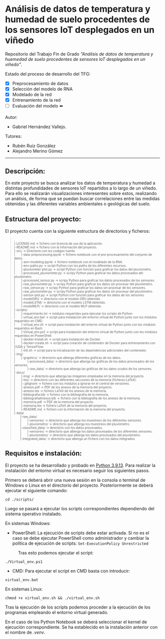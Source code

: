 # Análisis de datos de temperatura y humedad de suelo procedentes de los sensores IoT desplegados en un viñedo
Repositorio del Trabajo Fin de Grado _"Análisis de datos de temperatura y huemedad de suelo procedentes de sensores IoT desplegados en un viñedo"_.

Estado del proceso de desarrollo del TFG:
- [x] Preprocesamiento de datos 
- [x] Selección del modelo de RNA
- [x] Modelado de la red
- [x] Entrenamiento de la red 
- [ ] Evaluación del modelo :arrow_left:

Autor:
- Gabriel Hernández Vallejo.

Tutores:
- Rubén Ruiz González
- Alejandro Merino Gómez
---
## Descripción:
En este proyecto se busca analizar los datos de temperatura y humedad a distintas profundidades de sensores IoT repartidos a lo largo de un viñedo. Para ello se realizarán visualizaciones interesentes sobre estos, realizando un análisis, de forma que se puedan buscar correlaciones entre las medidas obtenidas y las diferentes variables ambientales o geológicas del suelo.

## Estructura del proyecto:
El proyecto cuenta con la siguiente estructura de directorios y ficheros:
<font size="1">
>.</br>
>|-LICENSE.md -> fichero con licencia de uso de la aplicación.</br>
>|-README.md -> fichero con la información del proyecto.</br>
>|-src/ -> Directorio con los codigos fuente</br>
>|&emsp;&emsp;|-data-preprocessing.ipynb -> fichero notebook con el pre-procesamiento del conjunto de datos.</br>
>|&emsp;&emsp;|-ann-modeling.ipynb -> fichero notebook con el modelado de la RNA.</br>
>|&emsp;&emsp;|-env-paths.py -> script Python con los _paths_ de los diferentes recursos.</br>
>|&emsp;&emsp;|-pluviometer-plot.py -> script Python con función para graficar los datos del pluviometro.</br>
>|&emsp;&emsp;|-processed_pluviometer.py -> scripy Python para graficar los datos procesados del pluviómetro.</br>
>|&emsp;&emsp;|-processed_sensor.py -> scripy Python para graficar los datos procesados de los sensores.</br>
>|&emsp;&emsp;|-raw_pluviometer.py -> scripy Python para graficar los datos sin procesar del pluviómetro.</br>
>|&emsp;&emsp;|-raw_sensor.py -> scripy Python para graficar los datos sin procesar de los sensores.</br>
>|&emsp;&emsp;|-raw_pluviometer.py -> scripy Python para graficar los datos sin procesar del pluviómetro.</br>
>|&emsp;&emsp;|-sensor-plot.py -> script Python con función para graficar los datos de los sensores.</br>
>|&emsp;&emsp;|-modelGRU -> directorio con el modelo GRU obtenido.</br>
>|&emsp;&emsp;|-modelLSTM/ -> directorio con el modelo LSTM obtenido.</br>
>|&emsp;&emsp;|-modelMLP/ -> directorio con el modelo MLP obtenido.</br>
>|-scripts/</br>
>|&emsp;&emsp;|-requeriments.txt -> módulos requeridos para ejecutar los scripts de Python</br>
>|&emsp;&emsp;|-virtual_env.bat -> script para instalación del entorno virtual de Python junto con los módulos requeridos en CMD. </br>
>|&emsp;&emsp;|-virtual_env.sh -> script para instalación del entorno virtual de Python junto con los módulos requeridos en Bash.</br>
>|&emsp;&emsp;|-Virtual_env.ps1 -> script para instalación del entorno virtual de Python junto con los módulos requeridos en PowerShell.</br>
>|&emsp;&emsp;|-docker-install.sh -> script para instalación de Docker.</br>
>|&emsp;&emsp;|-docker-create.sh -> script para creación de contenedor de Docker para entrenamiento con CUDA y TensorFlow.</br>
>|&emsp;&emsp;|-init.sh -> script para la inicialización de las dependencias adicionales del contenedor.</br>
>|-img/</br>
>|&emsp;&emsp;|-graphics/ -> directorio que alberga diferentes gráficas de los datos.</br>
>|&emsp;&emsp;&emsp;&emsp;|-processed_data/ -> directorio que alberga las gráficas de los datos procesados de los sensores.</br>
>|&emsp;&emsp;&emsp;&emsp;|-raw_data/ -> directorio que alberga las gráficas de los datos _crudos_ de los sensores.</br>
>|-docs/</br>
>|&emsp;&emsp;|-img/ -> directorio que alberga las imágenes empleadas en la memoria del proyecto.</br>
>|&emsp;&emsp;|-tex/ -> directorio con las diferentes secciones de la memoria (ficheros LaTeX).</br>
>|&emsp;&emsp;|-.gitignore -> fichero con los módulos a ignorar en el control de versiones. </br>
>|&emsp;&emsp;|-anexos.pdf -> PDF de los anexos de la memoria del proyecto.</br>
>|&emsp;&emsp;|-anexos.tex -> fichero LaTeX de los anexos de la memoria.</br>
>|&emsp;&emsp;|-bibliografia.bib -> fichero con la bibliografía de la memoria.</br>
>|&emsp;&emsp;|-bibliografiaAnexos.bib -> fichero con la bibliográfia de los anexos de la memoria.</br>
>|&emsp;&emsp;|-memoria.pdf -> PDF de la memoria del proyecto.</br>
>|&emsp;&emsp;|-memoria.tex -> fichero LaTeX de la memoria del proyecto.</br>
>|&emsp;&emsp;|-README.md -> fichero con la información de la memoria del proyecto.</br>
>|-data/</br>
>&emsp;&emsp;|-raw_data/</br>
>&emsp;&emsp;|&emsp;&emsp;|-sensores/ -> directorio que alberga los muestreos de los diferentes sensores.</br>
>&emsp;&emsp;|&emsp;&emsp;|-pluviometro/ -> directorio que alberga los muestreos del pluviómetro.</br>
>&emsp;&emsp;|-classified_data/ -> directorio con los datos procesados.</br>
>&emsp;&emsp;|&emsp;&emsp;|-sensores/ -> directorio que alberga los datos procesados de los diferentes sensores.</br>
>&emsp;&emsp;|&emsp;&emsp;|-pluviometro/ -> directorio que alberga los datos procesados del pluviómetro.</br>
>&emsp;&emsp;|-integrated_data/ -> directorio que alberga un fichero con los datos integrados</br>
</font>

## Requisitos e instalación:
El proyecto se ha desarrollado y probado en [Python 3.9.13](https://www.python.org/downloads/release/python-3913/).
Para realizar la instalación del entorno virtual es necesario seguir los siguientes pasos.

Primero se deberá abrir una nueva sesión en la consola o terminal de Windows o Linux en el directorio del proyecto.
Posteriormente se deberá ejecutar el siguiente comando:

```
cd ./scripts/
```

Luego se pasará a ejecutar los scripts correspondientes dependiendo del sistema operativo instalado.

En sistemas Windows:

- PowerShell: La ejecución de scripts debe estar activada. Si no es el caso se debe ejecutar PowerShell como administrador y cambiar la política de ejecución de scripts: `Set-ExecutionPolicy Unrestricted`

&emsp;&emsp;&emsp;Tras esto podemos ejecutar el script:

```
./Virtual_env.ps1
```
- CMD: Para ejecutar el script en CMD basta con introducir:

```
virtual_env.bat
```

En sistemas Linux:

```
chmod +x virtual_env.sh && ./virtual_env.sh
```

Tras la ejecución de los scripts podemos proceder a la ejecución de los programas empleando el entorno virtual generado.

En el caso de los Python Notebook se deberá seleccionar el kernel de ejecución correspondiente. Se ha establecido en la instalación anterior con el nombre de *.venv*.
